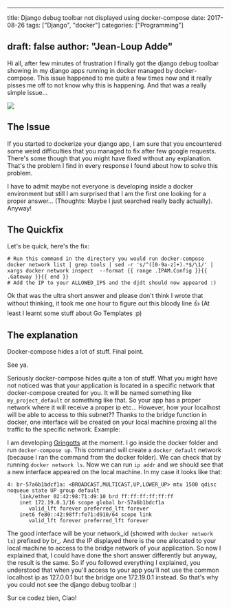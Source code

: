 
---
title: Django debug toolbar not displayed using docker-compose
date: 2017-08-26
tags: ["Django", "docker"]
categories: ["Programming"]

draft: false
author: "Jean-Loup Adde"
---

Hi all, after few minutes of frustration I finally got the django debug
toolbar showing in my django apps running in docker managed by
docker-compose. This issue happened to me quite a few times now and it
really pisses me off to not know why this is happening. And that was a
really simple issue...

![](/post_preview/20170826_150352_docker-django.png)

## The Issue

If you started to dockerize your django app, I am sure that you
encountered some weird difficulties that you managed to fix after few
google requests. There's some though that you might have fixed without
any explanation. That's the problem I find in every response I found
about how to solve this problem.

I have to admit maybe not everyone is developing inside a docker
environment but still I am surprised that I am the first one looking for
a proper answer... (Thoughts: Maybe I just searched really badly
actually). Anyway\!

## The Quickfix

Let's be quick, here's the fix:

    # Run this command in the directory you would run docker-compose
    docker network list | grep tools | sed -r 's/^([0-9a-z]+).*$/\1/' | xargs docker network inspect  --format {{ range .IPAM.Config }}{{ .Gateway }}{{ end }}
    # Add the IP to your ALLOWED_IPS and the djdt should now appeared :)

Ok that was the ultra short answer and please don't think I wrote that
without thinking, it took me one hour to figure out this bloody line
:thumbsup: (At least I learnt some stuff about Go Templates :p)

## The explanation

Docker-compose hides a lot of stuff. Final point.

See ya.

Seriously docker-compose hides quite a ton of stuff. What you might have
not noticed was that your application is located in a specific network
that docker-compose created for you. It will be named something like
`my_project_default` or something like that. So your app has a proper
network where it will receive a proper ip etc... However, how your
localhost will be able to access to this subnet?? Thanks to the bridge
function in docker, one interface will be created on your local machine
proxing all the traffic to the specific network. Example:

I am developing [Gringotts](https://github.com/juanwolf/gringotts) at
the moment. I go inside the docker folder and run `docker-compose up`.
This command will create a `docker_default` network (because I ran the
command from the docker folder). We can check that by running `docker
network ls`. Now we can run `ip addr` and we should see that a new
interface appeared on the local machine. In my case it looks like
    that:

    4: br-57a6b1bdcf1a: <BROADCAST,MULTICAST,UP,LOWER_UP> mtu 1500 qdisc noqueue state UP group default
        link/ether 02:42:98:71:d9:10 brd ff:ff:ff:ff:ff:ff
        inet 172.19.0.1/16 scope global br-57a6b1bdcf1a
           valid_lft forever preferred_lft forever
        inet6 fe80::42:98ff:fe71:d910/64 scope link
           valid_lft forever preferred_lft forever

The good interface will be your network\_id (showed with `docker network
ls`) prefixed by br\_. And the IP displayed there is the one allocated
to your local machine to access to the bridge network of your
application. So now I explained that, I could have done the short answer
differently but anyway, the result is the same. So if you followed
everything I explained, you understood that when you'll access to your
app you'll not use the common localhost ip as 127.0.0.1 but the bridge
one 172.19.0.1 instead. So that's why you could not see the django debug
toolbar :)

Sur ce codez bien, Ciao\!

